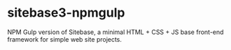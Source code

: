 # sitebase3-npmgulp
NPM Gulp version of Sitebase, a minimal HTML + CSS + JS base front-end framework for simple web site projects.
